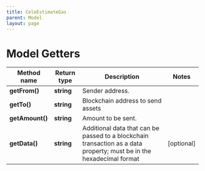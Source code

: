 ```yaml
---
title: CeloEstimateGas
parent: Model
layout: page
---
```


# Model Getters

Method name | Return type | Description | Notes
------------ | ------------- | ------------- | -------------
**getFrom()** | **string** | Sender address. |
**getTo()** | **string** | Blockchain address to send assets |
**getAmount()** | **string** | Amount to be sent. |
**getData()** | **string** | Additional data that can be passed to a blockchain transaction as a data property; must be in the hexadecimal format | [optional]

